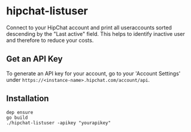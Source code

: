 # hipchat-listuser

Connect to your HipChat account and print all useraccounts sorted descending by the "Last active" field.
This helps to identify inactive user and therefore to reduce your costs.

## Get an API Key
To generate an API key for your account, go to your 'Account Settings' under `https://<instance-name>.hipchat.com/account/api`.

## Installation
```
dep ensure
go build
./hipchat-listuser -apikey "yourapikey"
```